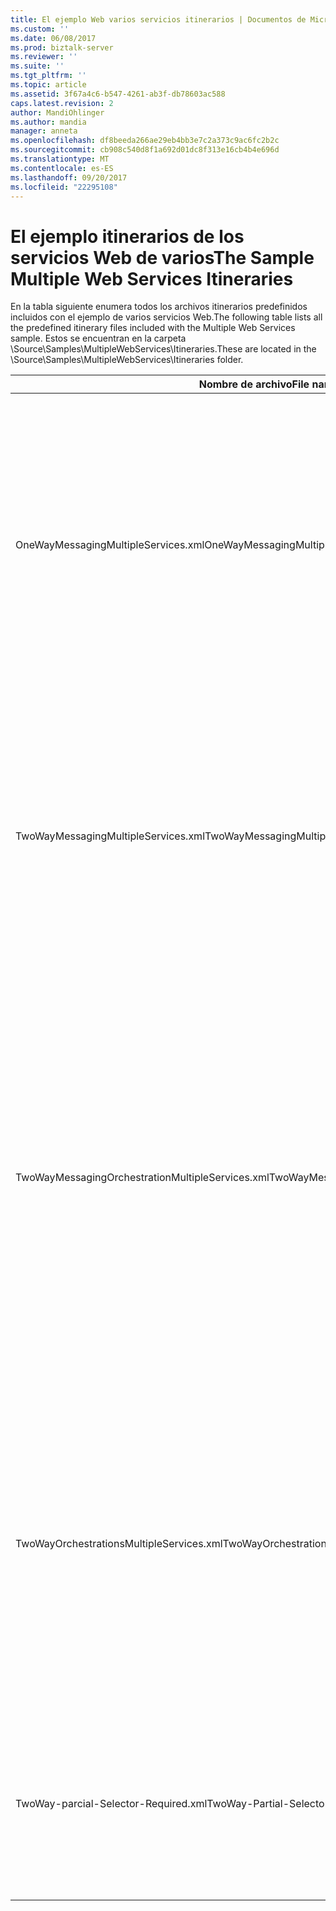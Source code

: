 ```yaml
---
title: El ejemplo Web varios servicios itinerarios | Documentos de Microsoft
ms.custom: ''
ms.date: 06/08/2017
ms.prod: biztalk-server
ms.reviewer: ''
ms.suite: ''
ms.tgt_pltfrm: ''
ms.topic: article
ms.assetid: 3f67a4c6-b547-4261-ab3f-db78603ac588
caps.latest.revision: 2
author: MandiOhlinger
ms.author: mandia
manager: anneta
ms.openlocfilehash: df8beeda266ae29eb4bb3e7c2a373c9ac6fc2b2c
ms.sourcegitcommit: cb908c540d8f1a692d01dc8f313e16cb4b4e696d
ms.translationtype: MT
ms.contentlocale: es-ES
ms.lasthandoff: 09/20/2017
ms.locfileid: "22295108"
---
```

# <a name="the-sample-multiple-web-services-itineraries"></a><span data-ttu-id="9d079-102">El ejemplo itinerarios de los servicios Web de varios</span><span class="sxs-lookup"><span data-stu-id="9d079-102">The Sample Multiple Web Services Itineraries</span></span>
<span data-ttu-id="9d079-103">En la tabla siguiente enumera todos los archivos itinerarios predefinidos incluidos con el ejemplo de varios servicios Web.</span><span class="sxs-lookup"><span data-stu-id="9d079-103">The following table lists all the predefined itinerary files included with the Multiple Web Services sample.</span></span> <span data-ttu-id="9d079-104">Estos se encuentran en la carpeta \Source\Samples\MultipleWebServices\Itineraries.</span><span class="sxs-lookup"><span data-stu-id="9d079-104">These are located in the \Source\Samples\MultipleWebServices\Itineraries folder.</span></span>  
  
|<span data-ttu-id="9d079-105">Nombre de archivo</span><span class="sxs-lookup"><span data-stu-id="9d079-105">File name</span></span>|<span data-ttu-id="9d079-106">Description</span><span class="sxs-lookup"><span data-stu-id="9d079-106">Description</span></span>|  
|---------------|-----------------|  
|<span data-ttu-id="9d079-107">OneWayMessagingMultipleServices.xml</span><span class="sxs-lookup"><span data-stu-id="9d079-107">OneWayMessagingMultipleServices.xml</span></span>|<span data-ttu-id="9d079-108">Este itinerario unidireccional transforma un mensaje de NAOrderDoc para CNOrderDoc y, a continuación, enruta al servicio en orden Candian utilizando el DynamicResolutionSolicitResp fuera de rampa.</span><span class="sxs-lookup"><span data-stu-id="9d079-108">This one-way itinerary transforms an NAOrderDoc message to a CNOrderDoc message and then routes it to the Candian Order Service using the off-ramp DynamicResolutionSolicitResp.</span></span> <span data-ttu-id="9d079-109">La respuesta, a continuación, se transforma en el mensaje de CNOrderDoc mediante el servicio de transformación basado en mensajería y, a continuación, se enruta nuevo en el servicio de pedidos canadiense utilizando el DynamicResolutionSolicitResp fuera de rampa.</span><span class="sxs-lookup"><span data-stu-id="9d079-109">The response is then transformed to the CNOrderDoc message using the messaging-based transform service and then it is routed again to the Canadian Order Service using the off-ramp DynamicResolutionSolicitResp.</span></span> <span data-ttu-id="9d079-110">La respuesta devuelta se enruta a la carpeta de Source\Samples\DynamicResolution\Test\Filedrop\Out mediante el servicio de enrutamiento.</span><span class="sxs-lookup"><span data-stu-id="9d079-110">The response returned is routed to the Source\Samples\DynamicResolution\Test\Filedrop\Out folder using the routing service.</span></span>|  
|<span data-ttu-id="9d079-111">TwoWayMessagingMultipleServices.xml</span><span class="sxs-lookup"><span data-stu-id="9d079-111">TwoWayMessagingMultipleServices.xml</span></span>|<span data-ttu-id="9d079-112">Este itinerario bidireccional transforma un mensaje de NAOrderDoc para CNOrderDoc y, a continuación, enruta al servicio de pedidos canadiense.</span><span class="sxs-lookup"><span data-stu-id="9d079-112">This two-way itinerary transforms an NAOrderDoc message to a CNOrderDoc message and then routes it to the Canadian Order Service.</span></span> <span data-ttu-id="9d079-113">A continuación, toma la respuesta del servicio de pedidos canadiense, lo transforma a un mensaje de CNOrderDoc y lo nuevo, a continuación, enruta al servicio de pedidos canadiense.</span><span class="sxs-lookup"><span data-stu-id="9d079-113">It then takes the response from the Canadian Order Service, transforms it to a CNOrderDoc message, and then routes it again to the Canadian Order Service.</span></span> <span data-ttu-id="9d079-114">El resultado, a continuación, se devuelve al llamador.</span><span class="sxs-lookup"><span data-stu-id="9d079-114">The result is then returned to the caller.</span></span> <span data-ttu-id="9d079-115">Todos los transformación y enrutamiento tiene lugar a través de servicios de mensajería.</span><span class="sxs-lookup"><span data-stu-id="9d079-115">All transformation and routing takes place through messaging services.</span></span> <span data-ttu-id="9d079-116">Ambos pendientes desactivar usar el puerto de envío DynamicResolutionSolicitRespForwarder.</span><span class="sxs-lookup"><span data-stu-id="9d079-116">Both off-ramps use the DynamicResolutionSolicitRespForwarder send port.</span></span>|  
|<span data-ttu-id="9d079-117">TwoWayMessagingOrchestrationMultipleServices.xml</span><span class="sxs-lookup"><span data-stu-id="9d079-117">TwoWayMessagingOrchestrationMultipleServices.xml</span></span>|<span data-ttu-id="9d079-118">Este itinerario bidireccional utiliza servicios de mensajería para transformar un mensaje de NAOrderDoc para CNOrderDoc y, a continuación, enruta ese mensaje en el servicio de orden canadiense utilizando el puerto de envío DynamicResolutionSolicitRespForwarder.</span><span class="sxs-lookup"><span data-stu-id="9d079-118">This two-way itinerary uses messaging services to transform an NAOrderDoc message to a CNOrderDoc message, and then it routes that message to the Canadian Order Service using the DynamicResolutionSolicitRespForwarder send port.</span></span> <span data-ttu-id="9d079-119">La respuesta se transforma utilizando la implementación basada en la orquestación del servicio en la transformación y, a continuación, se pasa al personalizado Microsoft.Practices.ESB.Routing.TwoWay basada en orquestación itinerario servicio proporcionado como parte de la muestra.</span><span class="sxs-lookup"><span data-stu-id="9d079-119">The response is transformed using the orchestration-based implementation of the transform service, and then it is passed to the custom Microsoft.Practices.ESB.Routing.TwoWay orchestration-based itinerary service provided as part of the sample.</span></span> <span data-ttu-id="9d079-120">Este servicio envía un mensaje al servicio Web especificado por la resolución asociada (en este caso, el servicio de pedidos canadiense) y, a continuación, se recibe y devuelve la respuesta del servicio.</span><span class="sxs-lookup"><span data-stu-id="9d079-120">This service sends a message to the Web service specified by the associated resolver (in this case, the Canadian Order Service), and then it receives and returns the response from the service.</span></span> <span data-ttu-id="9d079-121">Esta respuesta se envía de vuelta al llamador.</span><span class="sxs-lookup"><span data-stu-id="9d079-121">This response is then sent back to the caller.</span></span>|  
|<span data-ttu-id="9d079-122">TwoWayOrchestrationsMultipleServices.xml</span><span class="sxs-lookup"><span data-stu-id="9d079-122">TwoWayOrchestrationsMultipleServices.xml</span></span>|<span data-ttu-id="9d079-123">Este itinerario bidireccional utiliza un servicio de mensajería para transformar un mensaje de NAOrderDoc para CNOrderDoc y, a continuación, usa la orquestación Microsoft.Practices.ESB.Routing.TwoWay para enrutar ese mensaje al servicio de pedidos canadiense y devolver el resultado.</span><span class="sxs-lookup"><span data-stu-id="9d079-123">This two-way itinerary uses a messaging service to transform an NAOrderDoc message to a CNOrderDoc message, and then it uses the Microsoft.Practices.ESB.Routing.TwoWay orchestration to route that message to the Canadian Order Service and return the result.</span></span> <span data-ttu-id="9d079-124">A continuación, se transforme el mensaje a un mensaje de CNOrderDoc mediante el servicio de transformación basada en la orquestación; Después de eso, se envía al servicio de pedidos canadiense mediante el servicio de Microsoft.Practices.ESB.Routing.TwoWay basada en orquestación itinerario.</span><span class="sxs-lookup"><span data-stu-id="9d079-124">The message is then transformed back to a CNOrderDoc message using the orchestration-based transform service; after that, it is sent back to the Canadian Order Service using the Microsoft.Practices.ESB.Routing.TwoWay orchestration-based itinerary service.</span></span> <span data-ttu-id="9d079-125">El resultado, a continuación, se devuelve al llamador.</span><span class="sxs-lookup"><span data-stu-id="9d079-125">The result is then returned to the caller.</span></span>|  
|<span data-ttu-id="9d079-126">TwoWay-parcial-Selector-Required.xml</span><span class="sxs-lookup"><span data-stu-id="9d079-126">TwoWay-Partial-Selector-Required.xml</span></span>|<span data-ttu-id="9d079-127">Este dos usos itinerarios de forma que un servicio de mensajería para enrutar un NAOrderDoc de mensajes al servicio de pedidos canadiense mediante DynamicResolutionSolicitResp fuera de rampa.</span><span class="sxs-lookup"><span data-stu-id="9d079-127">This two way itinerary uses a messaging service to route an NAOrderDoc message to the Canadian Order Service through the DynamicResolutionSolicitResp off-ramp.</span></span> <span data-ttu-id="9d079-128">El NAOrderDoc se transforma en CNOrderDoc con los servicios de transformación basado en mensajería y canadiense llama.</span><span class="sxs-lookup"><span data-stu-id="9d079-128">The NAOrderDoc is transformed to CNOrderDoc using the messaging-based transform service and Canadian service called.</span></span> <span data-ttu-id="9d079-129">A continuación, se devuelve la respuesta al llamador.</span><span class="sxs-lookup"><span data-stu-id="9d079-129">The response is then returned back to caller.</span></span>|